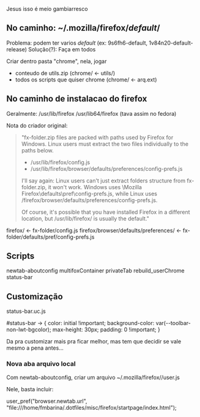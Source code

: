 Jesus isso é meio gambiarresco

## No caminho: ~/.mozilla/firefox/*default*/

Problema: podem ter varios *default* (ex: 9s6fh6-default, 1v84n20-default-release)
Solução(?): Faça em todos

Criar dentro pasta "chrome", nela, jogar 
- conteudo de utils.zip (chrome/ <- utils/)
- todos os scripts que quiser chrome (chrome/ <- arq.ext)

## No caminho de instalacao do firefox

Geralmente:
/usr/lib/firefox 
/usr/lib64/firefox (tava assim no fedora)

Nota do criador original:
> "fx-folder.zip files are packed with paths used by Firefox for Windows.
> Linux users must extract the two files individually to the paths below.
> 
> - /usr/lib/firefox/config.js
> - /usr/lib/firefox/browser/defaults/preferences/config-prefs.js
> 
> I'll say again: Linux users can't just extract folders structure from fx-folder.zip, it won't work. Windows uses \Mozilla Firefox\defaults\pref\config-prefs.js, while Linux uses /firefox/browser/defaults/preferences/config-prefs.js.
> 
> Of course, it's possible that you have installed Firefox in a different location, but /usr/lib/firefox/ is usually the default."

firefox/ <- fx-folder/config.js
firefox/browser/defaults/preferences/ <- fx-folder/defaults/pref/config-prefs.js

## Scripts

newtab-aboutconfig
multifoxContainer
privateTab
rebuild_userChrome
status-bar

## Customização

status-bar.uc.js

#status-bar -> {
  color: initial !important;
  background-color: var(--toolbar-non-lwt-bgcolor);
  max-height: 30px;
  padding: 0 !important;
}

Da pra customizar mais pra ficar melhor, mas tem que decidir se vale mesmo a pena antes...

### Nova aba arquivo local

Com newtab-aboutconfig, criar um arquivo ~/.mozilla/firefox/<perfil>/user.js

Nele, basta incluir:

user_pref("browser.newtab.url", "file:///home/fmbarina/.dotfiles/misc/firefox/startpage/index.html");
